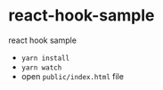 # react-hook-sample
react hook sample

- `yarn install`
- `yarn watch`
- open `public/index.html` file
